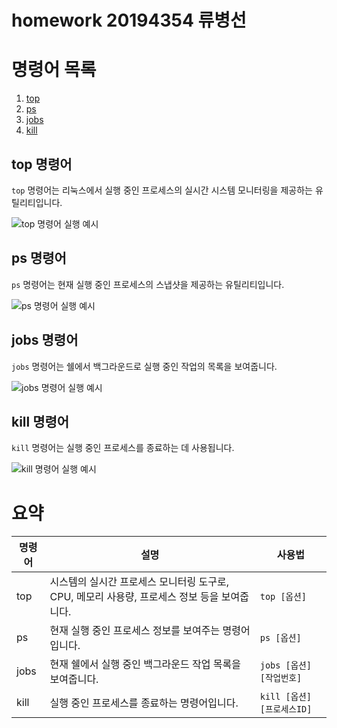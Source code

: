 # homework 20194354 류병선


# 명령어 목록


1. [top](https://terms.naver.com/entry.naver?docId=4125861&cid=59321&categoryId=59321 "top 명령어설명")
2. [ps](https://terms.naver.com/entry.naver?docId=4125773&cid=59321&categoryId=59321 "ps 명령어설명")
3. [jobs](https://terms.naver.com/entry.naver?docId=4125682&cid=59321&categoryId=59321 "jobs 명령어설명")
4. [kill](https://terms.naver.com/entry.naver?docId=4125687&cid=59321&categoryId=59321 "kill 명령어설명")

## top 명령어

`top` 명령어는 리눅스에서 실행 중인 프로세스의 실시간 시스템 모니터링을 제공하는 유틸리티입니다.

![top 명령어 실행 예시](https://search.pstatic.net/common/?src=http%3A%2F%2Fblogfiles.naver.net%2FMjAyMzA0MjVfMjY4%2FMDAxNjgyNDAxMTUzNjQ1.olRPpoZvIcqkn2Oyigqjm3QVCxOKYVv6KO3eFmSGrXEg.hI6AEufHwEkYucJvILBxce4xK-ZLgc-XfLcj5KF0Jl8g.PNG.ks06891%2Fimage.png&type=sc960_832)


## ps 명령어

`ps` 명령어는 현재 실행 중인 프로세스의 스냅샷을 제공하는 유틸리티입니다.

![ps 명령어 실행 예시](https://postfiles.pstatic.net/MjAyMzA0MjVfMjYy/MDAxNjgyNDAxMjc3MTg5.ASKz50XPaVyJN4Tkbggd6rWF0GTi8ym3i5fUttwNrlcg.8CXEJriTwkayowJe98UvV76e6DzN5eblpI-Jdr2LO8Yg.PNG.ks06891/image.png?type=w966)



## jobs 명령어

`jobs` 명령어는 쉘에서 백그라운드로 실행 중인 작업의 목록을 보여줍니다.

![jobs 명령어 실행 예시](https://search.pstatic.net/common/?src=http%3A%2F%2Fblogfiles.naver.net%2FMjAyMjA0MTFfMTMx%2FMDAxNjQ5NjYxNDIwNDMw.zWyMG7HEtmWIk2M0ghXpIaz7ixttnpWoS6VhB2x51Ksg.nSq7OTgHjN9nWn6-MxrydsGNY-sBSSMDskgRJGDzxF0g.JPEG.mcoding777%2F9.JPG&type=sc960_832)



## kill 명령어

`kill` 명령어는 실행 중인 프로세스를 종료하는 데 사용됩니다.

![kill 명령어 실행 예시](https://postfiles.pstatic.net/MjAyMjA0MTFfMTMx/MDAxNjQ5NjYxNDIwNDMw.zWyMG7HEtmWIk2M0ghXpIaz7ixttnpWoS6VhB2x51Ksg.nSq7OTgHjN9nWn6-MxrydsGNY-sBSSMDskgRJGDzxF0g.JPEG.mcoding777/SE-d9c0a84d-1e3b-4a51-99e9-bfec65cc472a.jpg?type=w966)

# 요약

| 명령어 | 설명 | 사용법 |
|--------|------|--------|
| top | 시스템의 실시간 프로세스 모니터링 도구로, CPU, 메모리 사용량, 프로세스 정보 등을 보여줍니다. | `top [옵션]` |
| ps | 현재 실행 중인 프로세스 정보를 보여주는 명령어입니다. | `ps [옵션]` |
| jobs | 현재 쉘에서 실행 중인 백그라운드 작업 목록을 보여줍니다. | `jobs [옵션] [작업번호]` |
| kill | 실행 중인 프로세스를 종료하는 명령어입니다. | `kill [옵션] [프로세스ID]` | 


